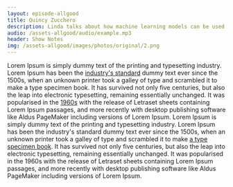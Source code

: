 ```yaml
---
layout: episode-allgood
title: Quincy Zucchero
description: Linda talks about how machine learning models can be used as effective substitutes for classic data structures.
audio: /assets-allgood/audio/example.mp3
header: Show Notes
img: /assets-allgood/images/photos/original/2.png 
---
```


Lorem Ipsum is simply dummy text of the printing and typesetting industry. Lorem Ipsum has been the <a href="#">industry's standard</a> dummy text ever since the 1500s, when an unknown printer took a galley of type and scrambled it to make a type specimen book. It has survived not only five centuries, but also the leap into electronic typesetting, remaining essentially unchanged. It was popularised in the <a href="#">1960s</a> with the release of Letraset sheets containing Lorem Ipsum passages, and more recently with desktop publishing software like Aldus PageMaker including versions of Lorem Ipsum. Lorem Ipsum is simply dummy text of the printing and typesetting industry. Lorem Ipsum has been the industry's standard dummy text ever since the 1500s, when an unknown printer took a galley of type and scrambled it to make <a href="#">a type specimen book</a>. It has survived not only five centuries, but also the leap into electronic typesetting, remaining essentially unchanged. It was popularised in the 1960s with the release of Letraset sheets containing Lorem Ipsum passages, and more recently with desktop publishing software like Aldus PageMaker including versions of Lorem Ipsum.</p>